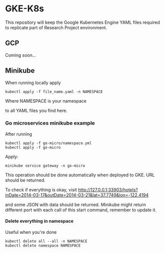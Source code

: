 # GKE-K8s

This repository will keep the Google Kubernetes Engine YAML files required to replicate part of Research Project environment.


## GCP

Coming soon...


## Minikube

When running locally apply 

```
kubectl apply -f file_name.yaml -n NAMESPACE
```

Where NAMESPACE is your namespace

to all YAML files you find here.

### Go microservices minikube example 

After running

```
kubectl apply -f go-micro/namespace.yml
kubectl apply -f go-micro
```

Apply:

```
minikube service gateway -n go-micro
```

This operation should be done automatically when deployed to GKE.
URL should be returned. 

To check if everything is okay, visit
http://127.0.0.1:33903/hotels?inDate=2014-03-17&outDate=2014-03-21&lat=37.7749&lon=-122.4194

and some JSON with data should be returned. Minikube might return different port with each call of this start command, remember to update it.

#### Delete everything in namespace

Useful when you're done

```
kubectl delete all --all -n NAMESPACE
kubectl delete namespace NAMESPACE
```